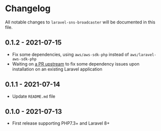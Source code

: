 # Changelog

All notable changes to `laravel-sns-broadcaster` will be documented in this file.

## 0.1.2 - 2021-07-15

- Fix some dependencies, using `aws/aws-sdk-php` instead of `aws/laravel-aws-sdk-php`
- Waiting on [a PR upstream](https://github.com/aws/aws-sdk-php/pull/2264) to fix some dependency issues upon installation on an existing Laravel application


## 0.1.1 - 2021-07-14

- Update `README.md` file


## 0.1.0 - 2021-07-13

- First release supporting PHP7.3+ and Laravel 8+
